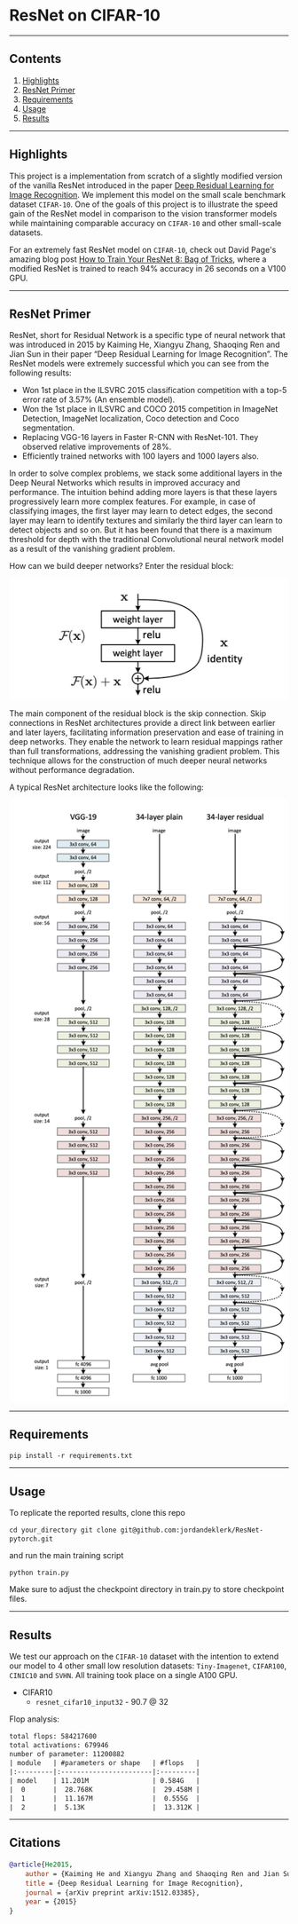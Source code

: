 # ResNet on CIFAR-10

<hr>

## Contents

1. [Highlights](#Highlights)
2. [ResNet Primer](#ResNet)
3. [Requirements](#Requirements)
4. [Usage](#Usage)
5. [Results](#Results)


<hr>

## Highlights
This project is a implementation from scratch of a slightly modified version of the vanilla ResNet introduced in the paper [Deep Residual Learning for Image Recognition](https://arxiv.org/abs/1512.03385). We implement this model on the small scale benchmark dataset `CIFAR-10`. One of the goals of this project is to illustrate the speed gain of the ResNet model in comparison to the vision transformer models while maintaining comparable accuracy on `CIFAR-10` and other small-scale datasets. 

For an extremely fast ResNet model on `CIFAR-10`, check out David Page's amazing blog post [How to Train Your ResNet 8: Bag of Tricks](https://myrtle.ai/learn/how-to-train-your-resnet-8-bag-of-tricks/), where a modified ResNet is trained to reach 94% accuracy in 26 seconds on a V100 GPU.

<hr>

## ResNet Primer
ResNet, short for Residual Network is a specific type of neural network that was introduced in 2015 by Kaiming He, Xiangyu Zhang, Shaoqing Ren and Jian Sun in their paper “Deep Residual Learning for Image Recognition”. The ResNet models were extremely successful which you can see from the following results:
* Won 1st place in the ILSVRC 2015 classification competition with a top-5 error rate of
      3.57% (An ensemble model).
* Won the 1st place in ILSVRC and COCO 2015 competition in ImageNet Detection,
      ImageNet localization, Coco detection and Coco segmentation.  
* Replacing VGG-16 layers in Faster R-CNN with ResNet-101. They observed relative
      improvements of 28%.
* Efficiently trained networks with 100 layers and 1000 layers also.  

In order to solve complex problems, we stack some additional layers in the Deep Neural Networks which results in improved accuracy and performance. The intuition behind adding more layers is that these layers progressively learn more complex features. For example, in case of classifying images, the first layer may learn to detect edges, the second layer may learn to identify textures and similarly the third layer can learn to detect objects and so on. But it has been found that there is a maximum threshold for depth with the traditional Convolutional neural network model as a result of the vanishing gradient problem.

 How can we build deeper networks? Enter the residual block:

<img src="./images/res1.png" width="550"></img>

The main component of the residual block is the skip connection.  Skip connections in ResNet architectures provide a direct link between earlier and later layers, facilitating information preservation and ease of training in deep networks. They enable the network to learn residual mappings rather than full transformations, addressing the vanishing gradient problem. This technique allows for the construction of much deeper neural networks without performance degradation.

A typical ResNet architecture looks like the following:

<img src="./images/res2.png" width="550"></img>

<hr>

## Requirements
```shell
pip install -r requirements.txt
```

<hr>

## Usage
To replicate the reported results, clone this repo
```shell
cd your_directory git clone git@github.com:jordandeklerk/ResNet-pytorch.git
```
and run the main training script
```shell
python train.py 
```
Make sure to adjust the checkpoint directory in train.py to store checkpoint files.

<hr>

## Results
We test our approach on the `CIFAR-10` dataset with the intention to extend our model to 4 other small low resolution datasets: `Tiny-Imagenet`, `CIFAR100`, `CINIC10` and `SVHN`. All training took place on a single A100 GPU.
  * CIFAR10
    * ```resnet_cifar10_input32``` - 90.7 @ 32

Flop analysis:
```
total flops: 584217600
total activations: 679946
number of parameter: 11200882
| module   | #parameters or shape   | #flops   |
|:---------|:-----------------------|:---------|
| model    | 11.201M                | 0.584G   |
|  0       |  28.768K               |  29.458M |
|  1       |  11.167M               |  0.555G  |
|  2       |  5.13K                 |  13.312K |
```
   
<hr>

## Citations
```bibtex
@article{He2015,
	author = {Kaiming He and Xiangyu Zhang and Shaoqing Ren and Jian Sun},
	title = {Deep Residual Learning for Image Recognition},
	journal = {arXiv preprint arXiv:1512.03385},
	year = {2015}
}
```

